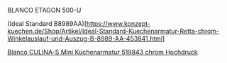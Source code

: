 BLANCO ETAGON 500-U

(Ideal Standard B8989AA)[https://www.konzept-kuechen.de/Shop/Artikel/Ideal-Standard-Kuechenarmatur-Retta-chrom-Winkelauslauf-und-Auszug-B-8989-AA-453841.html]

[Blanco CULINA-S Mini Küchenarmatur 519843 chrom Hochdruck](https://www.konzept-kuechen.de/Shop/Artikel/Blanco-CULINA-S-Mini-Kuechenarmatur-519843-chrom-Hochdruck-456060.html)

